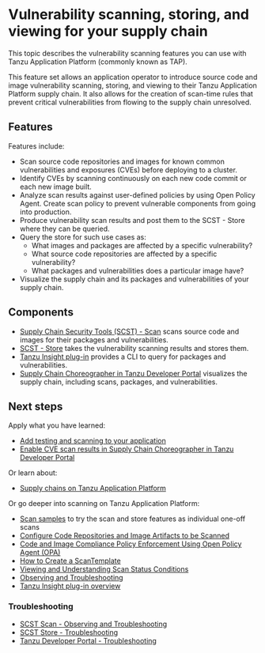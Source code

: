 # Vulnerability scanning, storing, and viewing for your supply chain

This topic describes the vulnerability scanning features you can use with Tanzu Application Platform
(commonly known as TAP).

This feature set allows an application operator to introduce source code and image vulnerability
scanning, storing, and viewing to their Tanzu Application Platform supply chain.
It also allows for the creation of scan-time rules that prevent critical vulnerabilities from flowing
to the supply chain unresolved.

## <a id="features"></a>Features

Features include:

- Scan source code repositories and images for known common vulnerabilities and exposures (CVEs) before
  deploying to a cluster.
- Identify CVEs by scanning continuously on each new code commit or each new image built.
- Analyze scan results against user-defined policies by using Open Policy Agent.
Create scan policy to prevent vulnerable components from going into production.
- Produce vulnerability scan results and post them to the SCST - Store where they can be queried.
- Query the store for such use cases as:
  - What images and packages are affected by a specific vulnerability?
  - What source code repositories are affected by a specific vulnerability?
  - What packages and vulnerabilities does a particular image have?
- Visualize the supply chain and its packages and vulnerabilities of your supply chain.

## <a id="components"></a>Components

- [Supply Chain Security Tools (SCST) - Scan](../scst-scan/overview.hbs.md) scans source code and
  images for their packages and vulnerabilities.
- [SCST - Store](../scst-store/overview.hbs.md) takes the vulnerability scanning results and stores them.
- [Tanzu Insight plug-in](../cli-plugins/insight/cli-overview.hbs.md) provides a CLI to query for
  packages and vulnerabilities.
- [Supply Chain Choreographer in Tanzu Developer Portal](../tap-gui/plugins/scc-tap-gui.hbs.md)
  visualizes the supply chain, including scans, packages, and vulnerabilities.

## <a id="scan-next-step"></a>Next steps

Apply what you have learned:

- [Add testing and scanning to your application](add-test-and-security.md)
- [Enable CVE scan results in Supply Chain Choreographer in Tanzu Developer Portal](../tap-gui/plugins/scc-tap-gui.hbs.md#scan)

Or learn about:

- [Supply chains on Tanzu Application Platform](about-supply-chains.md)

Or go deeper into scanning on Tanzu Application Platform:

- [Scan samples](../scst-scan/samples/overview.md) to try the scan and store features as individual one-off scans
- [Configure Code Repositories and Image Artifacts to be Scanned](../scst-scan/scan-crs.md)
- [Code and Image Compliance Policy Enforcement Using Open Policy Agent (OPA)](../scst-scan/policies.md)
- [How to Create a ScanTemplate](../scst-scan/create-scan-template.md)
- [Viewing and Understanding Scan Status Conditions](../scst-scan/results.md)
- [Observing and Troubleshooting](../scst-scan/observing.md)
- [Tanzu Insight plug-in overview](../cli-plugins/insight/cli-overview.md)

### Troubleshooting

- [SCST Scan - Observing and Troubleshooting](../scst-scan/observing.hbs.md)
- [SCST Store - Troubleshooting](../scst-store/troubleshooting.hbs.md)
- [Tanzu Developer Portal - Troubleshooting](../tap-gui/troubleshooting.hbs.md)
